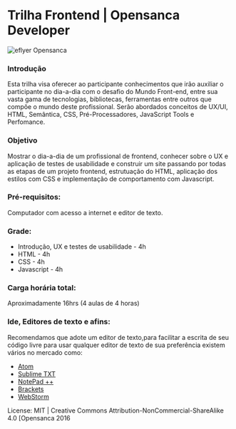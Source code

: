 # Trilha Frontend | Opensanca Developer

![eflyer Opensanca](http://photos4.meetupstatic.com/photos/event/a/e/d/d/600_454304765.jpeg)

### Introdução
Esta trilha visa oferecer ao participante conhecimentos que irão auxiliar o participante no dia-a-dia com o desafio do Mundo Front-end, entre sua vasta gama de tecnologias, bibliotecas, ferramentas entre outros que compõe o mundo deste profissional. 
Serão abordados conceitos de UX/UI, HTML, Semântica, CSS, Pré-Processadores, JavaScript Tools e Perfomance. 

### Objetivo
Mostrar o dia-a-dia de um profissional de frontend, conhecer sobre o UX e aplicação de testes de usabilidade e construir um site passando por todas as etapas de um projeto frontend, estrutuação do HTML, aplicação dos estilos com CSS e implementação de comportamento com Javascript.

### Pré-requisitos:
Computador com acesso a internet e editor de texto.

### Grade:
- Introdução, UX e testes de usabilidade - 4h
- HTML - 4h
- CSS - 4h
- Javascript - 4h

### Carga horária total:
Aproximadamente 16hrs (4 aulas de 4 horas)

### Ide, Editores de texto e afins:
Recomendamos que adote um editor de texto,para facilitar a escrita de seu código livre para usar qualquer editor de texto de sua preferência existem vários no mercado como:
- [Atom](https://atom.io/)
- [Sublime TXT](https://www.sublimetext.com/3)
- [NotePad ++](https://notepad-plus-plus.org/)
- [Brackets](http://brackets.io/)
- [WebStorm](https://www.jetbrains.com/webstorm/)

License:
MIT | Creative Commons Attribution-NonCommercial-ShareAlike 4.0 [Opensanca 2016
